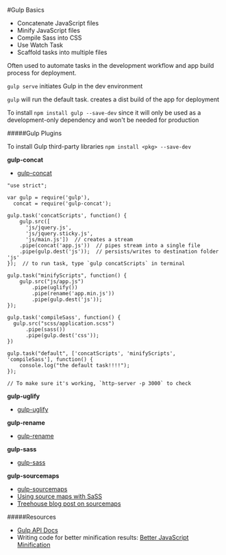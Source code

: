 #Gulp Basics

* Concatenate JavaScript files
* Minify JavaScript files
* Compile Sass into CSS
* Use Watch Task
* Scaffold tasks into multiple files

Often used to automate tasks in the development workflow and app build process for deployment.

`gulp serve` initiates Gulp in the dev environment

`gulp` will run the default task. creates a dist build of the app for deployment

To install `npm install gulp --save-dev` since it will only be used as a development-only dependency and won't be needed for production

#####Gulp Plugins

To install Gulp third-party libraries `npm install <pkg> --save-dev`

**gulp-concat**

* [gulp-concat](https://github.com/wearefractal/gulp-concat)

```
"use strict";

var gulp = require('gulp'),
  concat = require('gulp-concat');

gulp.task('concatScripts', function() {
    gulp.src([
      'js/jquery.js',
      'js/jquery.sticky.js',
      'js/main.js'])  // creates a stream
    .pipe(concat('app.js'))  // pipes stream into a single file
    .pipe(gulp.dest('js'));  // persists/writes to destination folder 'js'
});  // to run task, type `gulp concatScripts` in terminal

gulp.task("minifyScripts", function() {
	gulp.src("js/app.js")
		.pipe(uglify())
		.pipe(rename('app.min.js'))
		.pipe(gulp.dest('js'));
});

gulp.task('compileSass', function() {
  gulp.src("scss/application.scss")
      .pipe(sass())
      .pipe(gulp.dest('css'));
})

gulp.task("default", ['concatScripts', 'minifyScripts', 'compileSass'], function() {
    console.log("the default task!!!!");
});

// To make sure it's working, `http-server -p 3000` to check

```

**gulp-uglify**
* [gulp-uglify](https://github.com/terinjokes/gulp-uglify)

**gulp-rename**
* [gulp-rename](https://github.com/hparra/gulp-rename)

**gulp-sass**
* [gulp-sass](https://github.com/dlmanning/gulp-sass)

**gulp-sourcemaps**
* [gulp-sourcemaps](https://github.com/floridoo/gulp-sourcemaps)
* [Using source maps with SaSS](http://thesassway.com/intermediate/using-source-maps-with-sass)
* [Treehouse blog post on sourcemaps](http://blog.teamtreehouse.com/introduction-source-maps)



#####Resources

* [Gulp API Docs](https://github.com/gulpjs/gulp/blob/master/docs/API.md#gulpsrcglobs-options)
* Writing code for better minification results: [Better JavaScript Minification](http://alistapart.com/article/better-javascript-minification)
